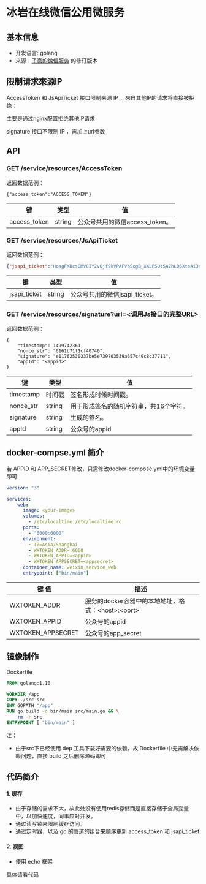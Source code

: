 # 冰岩在线微信公用微服务
## 基本信息
+ 开发语言: golang
+ 来源：[子豪的微信服务](https://github.com/ZhihaoJun/wxtoken) 的修订版本


## 限制请求來源IP
AccessToken 和 JsApiTicket 接口限制来源 IP ，來自其他IP的请求将直接被拒绝：

主要是通过nginx配置拒绝其他IP请求


signature 接口不限制 IP ，需加上url参数

## API
### GET /service/resources/AccessToken
返回数据范例：
```json{"access_token":"OSWe_yetr-0_0duiXXjlpJJd_sbdvG3LZsvBmy_I8tJVjC5psjTPlyTthSpOhqekTRZ9OShBRq1VHRQ2gfY7v6g5MR2n26H0EO1wRZF_oxZPRNgoz1VVcWoj5wnJqOMQBGXcABAKPG"}
{"access_token":"ACCESS_TOKEN"}
```
| 键 | 类型 | 值 |
|:---:|:---:|:---:|
| access\_token | string | 公众号共用的微信access\_token。 |
### GET /service/resources/JsApiTicket
返回数据范例：
```json
{"jsapi_ticket":"HoagFKDcsGMVCIY2vOjf9kVPAFVbScgB_XXLPSUtSA2hLD6XtsAi3ajdMrzR9a5nGGiFvtLkyWHhkVEzyy7E0A"}
```
| 键 | 类型 | 值 |
|:---:|:---:|:---:|
| jsapi\_ticket | string | 公众号共用的微信jsapi\_ticket。 |

### GET /service/resources/signature?url=\<调用Js接口的完整URL>

返回数据范例：

```
{
    "timestamp": 1499742361,
    "nonce_str": "6161b71f1cf40740",
    "signature": "e11762530337be5e739703539a657c49c8c37711",
    "appId": "<appid>"   
}
```

| 键        | 类型   | 值                                     |
| --------- | ------ | -------------------------------------- |
| timestamp | 时间戳 | 签名形成时候时间戳。                   |
| nonce_str | string | 用于形成签名的随机字符串，共16个字符。 |
| signature | string | 生成的签名。                           |
| appId     | string | 公众号的appid                          |

## docker-compse.yml 简介

若 APPID 和 APP_SECRET修改，只需修改docker-compose.yml中的环境变量即可

```yaml
version: "3"

services:
    web:
      image: <your-image>
      volumes:
        - /etc/localtime:/etc/localtime:ro
      ports:
        - "6000:6000"
      environment:
        - TZ=Asia/Shanghai
        - WXTOKEN_ADDR=:6000
        - WXTOKEN_APPID=<appid>
        - WXTOKEN_APPSECRET=<appsecret>
      container_name: weixin_service_web
      entrypoint: ["bin/main"]

```

| 键        值          | 描述                           |
| --------- | -------------------------------------- |
| WXTOKEN_ADDR | 服务的docker容器中的本地地址，格式：\<host\>:\<port\> |
| WXTOKEN_APPID | 公众号的appid |
| WXTOKEN_APPSECRET | 公众号的app_secret           |

## 镜像制作

Dockerfile

```dockerfile
FROM golang:1.10

WORKDIR /app
COPY ./src src
ENV GOPATH "/app"
RUN go build -o bin/main src/main.go && \
    rm -r src
ENTRYPOINT [ "bin/main" ]

```

注：

+ 由于src下已经使用 dep 工具下载好需要的依赖，故 Dockerfile 中无需解决依赖问题，直接 build 之后删除源码即可

## 代码简介

#### 1. 缓存

+ 由于存储的需求不大，故此处没有使用redis存储而是直接存储于全局变量中，以加快速度，同事应对并发。
+ 通过读写锁来限制缓存访问。
+ 通过定时器，以及 go 的管道的组合来顺序更新 access_token 和 jsapi_ticket

#### 2. 视图

+ 使用 echo 框架

具体请看代码